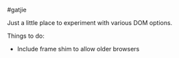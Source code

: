 #gatjie

Just a little place to experiment with various DOM options.

Things to do:

* Include frame shim to allow older browsers

